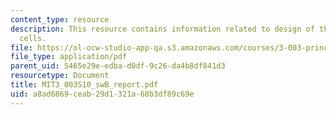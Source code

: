 ```yaml
---
content_type: resource
description: This resource contains information related to design of thin film solar
  cells.
file: https://ol-ocw-studio-app-qa.s3.amazonaws.com/courses/3-003-principles-of-engineering-practice-spring-2010/a8ad6869ceab29d1321a68b3df89c69e_MIT3_003S10_swB_report.pdf
file_type: application/pdf
parent_uid: 5465e29e-edba-d0df-9c26-da4b8df841d3
resourcetype: Document
title: MIT3_003S10_swB_report.pdf
uid: a8ad6869-ceab-29d1-321a-68b3df89c69e
---
```

